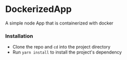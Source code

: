 # DockerizedApp
A simple node App that is containerized with docker

### Installation
* Clone the repo and `cd` into the project directory
* Run `yarn install` to install the project's dependency
